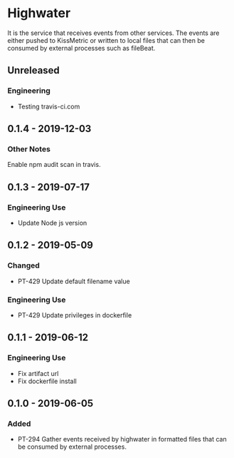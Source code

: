 # Highwater
It is the service that receives events from other services. The events are either pushed to KissMetric or written to local files that can then be consumed by external processes such as fileBeat.

## Unreleased
### Engineering
- Testing travis-ci.com 

## 0.1.4 - 2019-12-03  
### Other Notes
  Enable npm audit scan in travis.

## 0.1.3 - 2019-07-17  
### Engineering Use
- Update Node js version

## 0.1.2 - 2019-05-09  
### Changed
- PT-429 Update default filename value


### Engineering Use
- PT-429 Update privileges in dockerfile

## 0.1.1 - 2019-06-12  
### Engineering Use
- Fix artifact url 
- Fix dockerfile install

## 0.1.0 - 2019-06-05  
### Added
- PT-294 Gather events received by highwater in formatted files that can be consumed by external processes.

